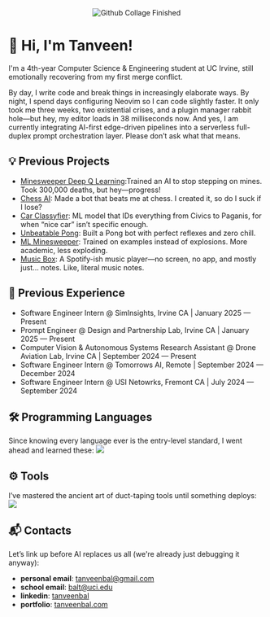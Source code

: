 <div style="text-align: center;">
    <img src="Collage.gif" alt="Github Collage Finished">
</div>

# 👋 Hi, I'm Tanveen!

I'm a 4th-year Computer Science & Engineering student at UC Irvine, still emotionally recovering from my first merge conflict.

By day, I write code and break things in increasingly elaborate ways. By night, I spend days configuring Neovim so I can code slightly faster.
It only took me three weeks, two existential crises, and a plugin manager rabbit hole—but hey, my editor loads in 38 milliseconds now.
And yes, I am currently integrating AI-first edge-driven pipelines into a serverless full-duplex prompt orchestration layer. Please don’t ask what that means.

## 💡 Previous Projects
- [Minesweeper Deep Q Learning](https://github.com/TanveenBal/Minesweeper-Deep-Q-Learning):Trained an AI to stop stepping on mines. Took 300,000 deaths, but hey—progress!
- [Chess AI](https://github.com/TanveenBal/Chess-AI): Made a bot that beats me at chess. I created it, so do I suck if I lose?
- [Car Classyfier](https://github.com/TanveenBal/Car-Classyfier): ML model that IDs everything from Civics to Paganis, for when “nice car” isn’t specific enough.
- [Unbeatable Pong](https://github.com/TanveenBal/Unbeatable-Pong): Built a Pong bot with perfect reflexes and zero chill.
- [ML Minesweeper](https://github.com/TanveenBal/ML-Minesweeper): Trained on examples instead of explosions. More academic, less exploding.
- [Music Box](https://github.com/TanveenBal/Music-Box): A Spotify-ish music player—no screen, no app, and mostly just... notes. Like, literal music notes.

## 💼 Previous Experience
- Software Engineer Intern @ SimInsights, Irvine CA | January 2025 — Present
- Prompt Engineer @ Design and Partnership Lab, Irvine CA | January 2025 — Present
- Computer Vision & Autonomous Systems Research Assistant @ Drone Aviation Lab, Irvine CA | September 2024 — Present
- Software Engineer Intern @ Tomorrows AI, Remote | September 2024 — December 2024
- Software Engineer Intern @ USI Netowrks, Fremont CA | July 2024 — September 2024

## 🛠️ Programming Languages
Since knowing every language ever is the entry-level standard, I went ahead and learned these:
<img src="https://skillicons.dev/icons?i=py,java,cpp,c,cs,lua,js,ts,html,css,sql" />

## ⚙️ Tools
I’ve mastered the ancient art of duct-taping tools until something deploys:
<img src="https://skillicons.dev/icons?i=flask,fastapi,react,django,nextjs,nodejs,prisma,vite,git,maven,docker,neovim,aws,azure,tensorflow" />

## 📬 Contacts
Let’s link up before AI replaces us all (we're already just debugging it anyway):
- **personal email**: [tanveenbal@gmail.com](mailto:tanveenbalh@gmail.com)
- **school email**: [balt@uci.edu](mailto:balt@uci.edu)
- **linkedin**: [tanveenbal](https://www.linkedin.com/in/tanveenbal/)
- **portfolio**: [tanveenbal.com](https://www.tanveenbal.com/)
